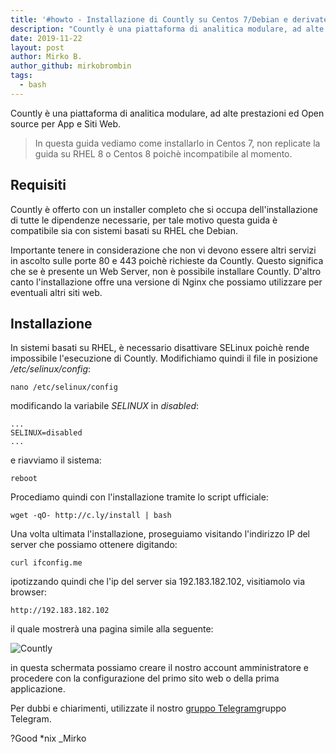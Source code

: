 ```yaml
---
title: '#howto - Installazione di Countly su Centos 7/Debian e derivate'
description: "Countly è una piattaforma di analitica modulare, ad alte prestazioni ed Open source per App e Siti Web."
date: 2019-11-22
layout: post
author: Mirko B.
author_github: mirkobrombin
tags:
  - bash
---
```

Countly è una piattaforma di analitica modulare, ad alte prestazioni ed Open source per App e Siti Web.

> In questa guida vediamo come installarlo in Centos 7, non replicate la guida su RHEL 8 o Centos 8 poichè incompatibile al momento.

## Requisiti
Countly è offerto con un installer completo che si occupa dell'installazione di tutte le dipendenze necessarie, per tale motivo questa guida è compatibile sia con sistemi basati su RHEL che Debian.

Importante tenere in considerazione che non vi devono essere altri servizi in ascolto sulle porte 80 e 443 poichè richieste da Countly. Questo significa che se è presente un Web Server, non è possibile installare Countly. D'altro canto l'installazione offre una versione di Nginx che possiamo utilizzare per eventuali altri siti web.

## Installazione
In sistemi basati su RHEL, è necessario disattivare SELinux poichè rende impossibile l'esecuzione di Countly. Modifichiamo quindi il file in posizione */etc/selinux/config*:
```
nano /etc/selinux/config
```
modificando la variabile *SELINUX* in *disabled*:
```
...
SELINUX=disabled
...
```
e riavviamo il sistema:
```
reboot
```
Procediamo quindi con l'installazione tramite lo script ufficiale:
```
wget -qO- http://c.ly/install | bash
```
Una volta ultimata l'installazione, proseguiamo visitando l'indirizzo IP del server che possiamo ottenere digitando:
```
curl ifconfig.me
```
ipotizzando quindi che l'ip del server sia 192.183.182.102, visitiamolo via browser:
```
http://192.183.182.102
```
il quale mostrerà una pagina simile alla seguente:

![Countly](storage/Schermata%20da%202019-11-22%2021-40-37.png)

in questa schermata possiamo creare il nostro account amministratore e procedere con la configurazione del primo sito web o della prima applicazione.

Per dubbi e chiarimenti, utilizzate il nostro <a href="https://t.me/gentedilinux">gruppo Telegram</a>gruppo Telegram.

?Good *nix _Mirko